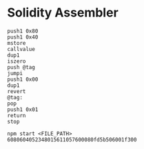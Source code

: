 # Solidity Assembler

```
push1 0x80
push1 0x40
mstore
callvalue
dup1
iszero
push @tag
jumpi
push1 0x00
dup1
revert
@tag:
pop
push1 0x01
return
stop
```

```
npm start <FILE_PATH> 
6080604052348015611057600080fd5b506001f300
```